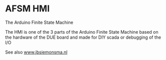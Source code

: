 # AFSM HMI
The Arduino Finite State Machine

The HMI is one of the 3 parts of the Arduino Finite State Machine
based on the hardware of the DUE board and made for DIY scada or debugging
of the I/O

See also www.jbsiemonsma.nl

